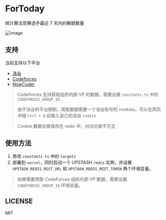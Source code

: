 # ForToday

统计算法竞赛选手最近 7 天内的解题数量

![image](https://github.com/Zxilly/ForToday/assets/31370133/0a37cf94-f8da-47cc-be3b-664e03ff1164)

## 支持

当前支持以下平台

-   [洛谷](https://www.luogu.com.cn/)
-   [Codeforces](https://codeforces.com/)
-   [NowCoder](https://ac.nowcoder.com/)

> Codeforces 支持获取组织内部 VP 的数据，需要设置 `constants.ts` 中的 `CODEFORCES_GROUP_ID`

> 由于洛谷的平台限制，爬取数据需要一个洛谷账号的 cookies，可以在网页中按 `Ctrl + Q` 后输入自己的洛谷 `Cookie`

> Cookie 数据会被保存在 redis 中，对访问者不可见

## 使用方法

1. 修改 `constants.ts` 中的 `targets`
2. 部署到 `vercel`，同时启动一个 UPSTASH `redis` 实例，并设置 `UPSTASH_REDIS_REST_URL` 和 `UPSTASH_REDIS_REST_TOKEN` 两个环境变量。

> 如果需要爬取 CodeForces 组织内部 VP 数据，需要设置 `CODEFORCES_GROUP_ID` 环境变量。

## LICENSE

MIT
